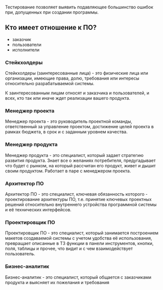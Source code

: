 Тестирование позволяет выявить подавляющее большинство ошибок при, допущенных при создании программы.

## Кто имеет отношение к ПО?
- заказчик
- пользователи
- исполнители

### Стейкхолдеры 
Стейкхолдеры (заинтересованные лица) - это физические лица или организации, имеющие права, долю, требования или интересы относительно разрабатываемой системы.

К заинтересованным лицам относят и заказчика и пользователей, и всех, кто так  или иначе ждет реализации вашего продукта.

### Менеджер проекта
Менеджер проекта - это руководитель проектной команды, ответственный за управление проектом, достижение целей проекта в рамках бюджета, в срок и с заданным уровнем качества.

### Менеджер продукта
Менеджер продукта - это специалист, который задает стратегию развития продукта. Знает все о желаниях потребителя, предугадывает что будет с рынком, на который рассчитан его продукт, живет и дышит своим продуктом. Работает в паре с менеджером проекта.

### Архитектор ПО
Архитектор ПО - это специалист, ключевая обязанность которого - проектирование архитектуры ПО, т.е. принятие ключевых проектных решений относительно внутреннего устройства программной системы и её технических интерфейсов.

### Проектировщик ПО
Проектировщик ПО - это специалист, который занимается построением макетов создаваемой системы с учетом удобства её использования, превращает описанные в ТЗ функции в панели инструментов, кнопки, поля, таблицы и прочее, что видит и с чем взаимодействует пользователь.

### Бизнес-аналитик
Бизнес-аналитик - это специалист, который общается с заказчиками продукта и выясняет их пожелания и требования